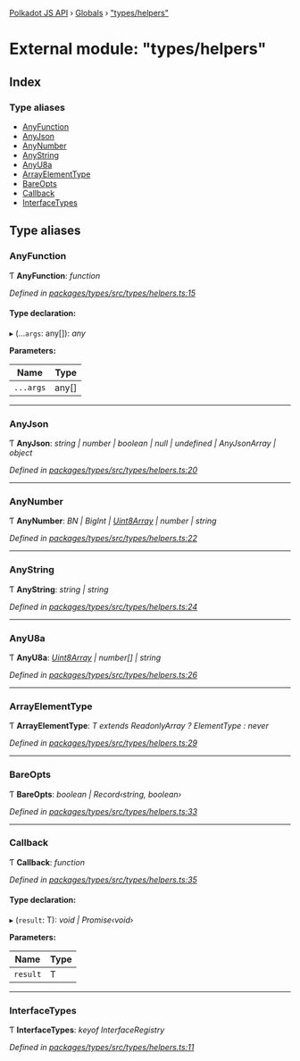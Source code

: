 [Polkadot JS API](../README.md) › [Globals](../globals.md) › ["types/helpers"](_types_helpers_.md)

# External module: "types/helpers"

## Index

### Type aliases

* [AnyFunction](_types_helpers_.md#anyfunction)
* [AnyJson](_types_helpers_.md#anyjson)
* [AnyNumber](_types_helpers_.md#anynumber)
* [AnyString](_types_helpers_.md#anystring)
* [AnyU8a](_types_helpers_.md#anyu8a)
* [ArrayElementType](_types_helpers_.md#arrayelementtype)
* [BareOpts](_types_helpers_.md#bareopts)
* [Callback](_types_helpers_.md#callback)
* [InterfaceTypes](_types_helpers_.md#interfacetypes)

## Type aliases

###  AnyFunction

Ƭ **AnyFunction**: *function*

*Defined in [packages/types/src/types/helpers.ts:15](https://github.com/polkadot-js/api/blob/443706a6e/packages/types/src/types/helpers.ts#L15)*

#### Type declaration:

▸ (...`args`: any[]): *any*

**Parameters:**

Name | Type |
------ | ------ |
`...args` | any[] |

___

###  AnyJson

Ƭ **AnyJson**: *string | number | boolean | null | undefined | AnyJsonArray | object*

*Defined in [packages/types/src/types/helpers.ts:20](https://github.com/polkadot-js/api/blob/443706a6e/packages/types/src/types/helpers.ts#L20)*

___

###  AnyNumber

Ƭ **AnyNumber**: *BN | BigInt | [Uint8Array](../classes/_codec_raw_.raw.md#static-uint8array) | number | string*

*Defined in [packages/types/src/types/helpers.ts:22](https://github.com/polkadot-js/api/blob/443706a6e/packages/types/src/types/helpers.ts#L22)*

___

###  AnyString

Ƭ **AnyString**: *string | string*

*Defined in [packages/types/src/types/helpers.ts:24](https://github.com/polkadot-js/api/blob/443706a6e/packages/types/src/types/helpers.ts#L24)*

___

###  AnyU8a

Ƭ **AnyU8a**: *[Uint8Array](../classes/_codec_raw_.raw.md#static-uint8array) | number[] | string*

*Defined in [packages/types/src/types/helpers.ts:26](https://github.com/polkadot-js/api/blob/443706a6e/packages/types/src/types/helpers.ts#L26)*

___

###  ArrayElementType

Ƭ **ArrayElementType**: *T extends ReadonlyArray<infer ElementType> ? ElementType : never*

*Defined in [packages/types/src/types/helpers.ts:29](https://github.com/polkadot-js/api/blob/443706a6e/packages/types/src/types/helpers.ts#L29)*

___

###  BareOpts

Ƭ **BareOpts**: *boolean | Record‹string, boolean›*

*Defined in [packages/types/src/types/helpers.ts:33](https://github.com/polkadot-js/api/blob/443706a6e/packages/types/src/types/helpers.ts#L33)*

___

###  Callback

Ƭ **Callback**: *function*

*Defined in [packages/types/src/types/helpers.ts:35](https://github.com/polkadot-js/api/blob/443706a6e/packages/types/src/types/helpers.ts#L35)*

#### Type declaration:

▸ (`result`: T): *void | Promise‹void›*

**Parameters:**

Name | Type |
------ | ------ |
`result` | T |

___

###  InterfaceTypes

Ƭ **InterfaceTypes**: *keyof InterfaceRegistry*

*Defined in [packages/types/src/types/helpers.ts:11](https://github.com/polkadot-js/api/blob/443706a6e/packages/types/src/types/helpers.ts#L11)*
